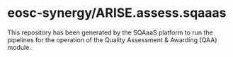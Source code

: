 # eosc-synergy/ARISE.assess.sqaaas
This repository has been generated by the SQAaaS platform to run the pipelines
for the operation of the
Quality Assessment & Awarding (QAA)
module.